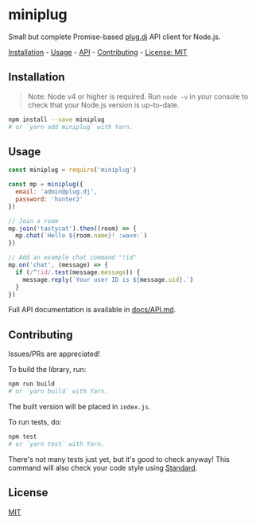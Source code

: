 # miniplug

Small but complete Promise-based [plug.dj][] API client for Node.js.

[Installation](#installation) -
[Usage](#usage) -
[API][docs/API.md] -
[Contributing](#contributing) -
[License: MIT](#license)

## Installation

> Note: Node v4 or higher is required. Run `node -v` in your console to check
> that your Node.js version is up-to-date.

```sh
npm install --save miniplug
# or `yarn add miniplug` with Yarn.
```

## Usage

```js
const miniplug = require('miniplug')

const mp = miniplug({
  email: 'admin@plug.dj',
  password: 'hunter2'
})

// Join a room
mp.join('tastycat').then((room) => {
  mp.chat(`Hello ${room.name}! :wave:`)
})

// Add an example chat command "!id"
mp.on('chat', (message) => {
  if (/^!id/.test(message.message)) {
    message.reply(`Your user ID is ${message.uid}.`)
  }
})
```

Full API documentation is available in [docs/API.md][].

## Contributing

Issues/PRs are appreciated!

To build the library, run:

```bash
npm run build
# or `yarn build` with Yarn.
```

The built version will be placed in `index.js`.

To run tests, do:

```bash
npm test
# or `yarn test` with Yarn.
```

There's not many tests just yet, but it's good to check anyway! This command
will also check your code style using [Standard][].

## License

[MIT](./LICENSE)

[plug.dj]: https://plug.dj
[docs/API.md]: ./docs/API.md
[Standard]: https://standardjs.com/
